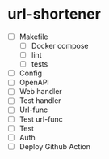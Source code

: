 # url-shortener

- [ ] Makefile
  - [ ] Docker compose
  - [ ] lint
  - [ ] tests
- [ ] Config
- [ ] OpenAPI
- [ ] Web handler
- [ ] Test handler
- [ ] Url-func
- [ ] Test url-func
- [ ] Test
- [ ] Auth
- [ ] Deploy Github Action
